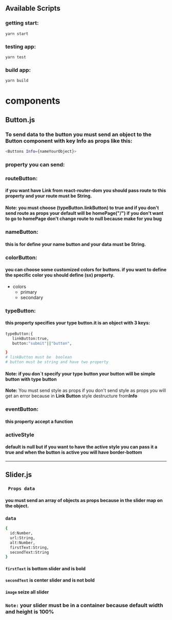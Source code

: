 ## Available Scripts

### getting start:

```
yarn start
```

### testing app:

```
yarn test
```

### build app:

```
yarn build
```

# components

## Button.js

### To send data to the button you must send an object to the Button component with key Info as props like this:

```bash
<Buttons Info={nameYourObject}>
```

### property you can send:

### routeButton:

#### if you want have Link from react-router-dom you should pass route to this property and your route must be **String**.

#### **Note:** you must choose (typeButton.linkButton) to true and if you don't send route as props your default will be homePage("/") if you don't want to go to homePage don't change route to null because make for you bug

### nameButton:

#### this is for define your name button and your data must be **String**.

### colorButton:

#### you can choose some customized colors for buttons. if you want to define the specific color you should define (sx) property.

- colors
  - primary
  - secondary

### typeButton:

#### this property specifies your type button.it is an object with 3 keys:

```bash
typeButton:{
   linkButton:true,
   button:"submit"||"button",

}
# linkButton must be  boolean
# button must be string and have two property

```

#### **Note:** if you don`t specify your type button your button will be simple button with type button

**Note:** You must send style as props if you don't send style as props you will get an error because in **Link Button** style destructure from**Info**

### eventButton:

#### this property accept a function


### activeStyle
####  default is null but if you want to have the active style you can pass it a true and when the button is active you will have border-bottom

* * *
## Slider.js

### ` Props data`
#### you must send an array of objects as props because in the slider  map on the object.
### `data`
```bash
{
  id:Number,
  url:String,
  alt:Number,
  firstText:String,
  secondText:String
}
```
#### `firstText` is bottom slider  and is bold
#### `secondText` is center  slider and is not bold

#### `image` seize all slider 
### `Note:` your slider must be in a container because default **width** and **height** is **100%**





